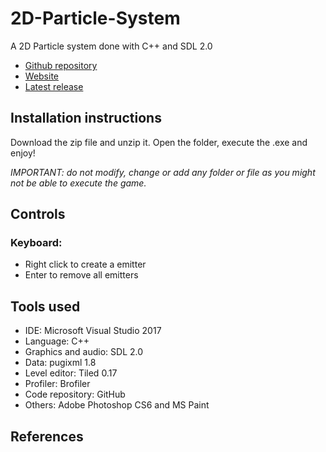 # 2D-Particle-System

A 2D Particle system done with C++ and SDL 2.0

* [Github repository]()  
* [Website](https://nintervik.github.io/2D-Particle-System/)
* [Latest release](https://github.com/nintervik/2D-Particle-System/releases)

## Installation instructions

Download the zip file and unzip it. Open the folder, execute the .exe and enjoy!

_IMPORTANT: do not modify, change or add any folder or file as you might not be able to execute the game._

## Controls

### Keyboard:

- Right click to create a emitter
- Enter to remove all emitters


## Tools used
* IDE: Microsoft Visual Studio 2017
* Language: C++
* Graphics and audio: SDL 2.0
* Data: pugixml 1.8
* Level editor: Tiled 0.17
* Profiler: Brofiler
* Code repository: GitHub
* Others: Adobe Photoshop CS6 and MS Paint

## References


